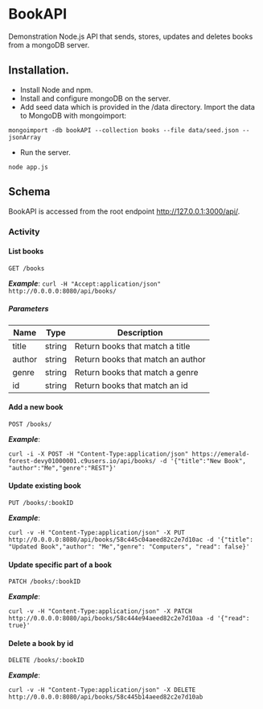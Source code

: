 # BookAPI
Demonstration Node.js API that sends, stores, updates and deletes books from a mongoDB server.

## Installation.

- Install Node and npm.
- Install and configure mongoDB on the server.
- Add seed data which is provided in the /data directory. Import the data to MongoDB with mongoimport:
```
mongoimport -db bookAPI --collection books --file data/seed.json --jsonArray
```
- Run the server.
```
node app.js
```

## Schema
BookAPI is accessed from the root endpoint http://127.0.0.1:3000/api/.

### Activity

#### List books
```
GET /books
```
***Example***:
```curl -H "Accept:application/json" http://0.0.0.0:8080/api/books/```

##### Parameters

|Name|Type|Description|
|--|--|--|
|title|string|Return books that match a title|
|author|string|Return books that match an author|
|genre|string|Return books that match a genre|
|id|string|Return books that match an id|

#### Add a new book

```
POST /books/
```

***Example***:

```curl -i -X POST -H "Content-Type:application/json" https://emerald-forest-devy01000001.c9users.io/api/books/ -d '{"title":"New Book", "author":"Me","genre":"REST"}'```

#### Update existing book

```
PUT /books/:bookID
```
***Example***:

```curl -v -H "Content-Type:application/json" -X PUT http://0.0.0.0:8080/api/books/58c445c04aeed82c2e7d10ac -d '{"title": "Updated Book","author": "Me","genre": "Computers", "read": false}'```

#### Update specific part of a book

```
PATCH /books/:bookID
```
***Example***:

```curl -v -H "Content-Type:application/json" -X PATCH http://0.0.0.0:8080/api/books/58c444e94aeed82c2e7d10aa -d '{"read": true}'```

#### Delete a book by id

```
DELETE /books/:bookID
```

***Example***:

```curl -v -H "Content-Type:application/json" -X DELETE http://0.0.0.0:8080/api/books/58c445b14aeed82c2e7d10ab```